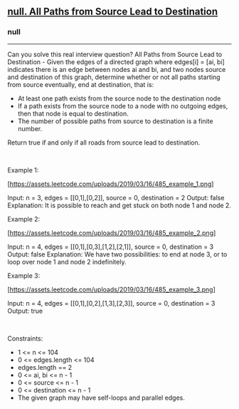 <h2><a href="https://leetcode.com/problems/all-paths-from-source-lead-to-destination/">null. All Paths from Source Lead to Destination</a></h2><h3>null</h3><hr>Can you solve this real interview question? All Paths from Source Lead to Destination - Given the edges of a directed graph where edges[i] = [ai, bi] indicates there is an edge between nodes ai and bi, and two nodes source and destination of this graph, determine whether or not all paths starting from source eventually, end at destination, that is:

 * At least one path exists from the source node to the destination node
 * If a path exists from the source node to a node with no outgoing edges, then that node is equal to destination.
 * The number of possible paths from source to destination is a finite number.

Return true if and only if all roads from source lead to destination.

 

Example 1:

[https://assets.leetcode.com/uploads/2019/03/16/485_example_1.png]


Input: n = 3, edges = [[0,1],[0,2]], source = 0, destination = 2
Output: false
Explanation: It is possible to reach and get stuck on both node 1 and node 2.


Example 2:

[https://assets.leetcode.com/uploads/2019/03/16/485_example_2.png]


Input: n = 4, edges = [[0,1],[0,3],[1,2],[2,1]], source = 0, destination = 3
Output: false
Explanation: We have two possibilities: to end at node 3, or to loop over node 1 and node 2 indefinitely.


Example 3:

[https://assets.leetcode.com/uploads/2019/03/16/485_example_3.png]


Input: n = 4, edges = [[0,1],[0,2],[1,3],[2,3]], source = 0, destination = 3
Output: true


 

Constraints:

 * 1 <= n <= 104
 * 0 <= edges.length <= 104
 * edges.length == 2
 * 0 <= ai, bi <= n - 1
 * 0 <= source <= n - 1
 * 0 <= destination <= n - 1
 * The given graph may have self-loops and parallel edges.